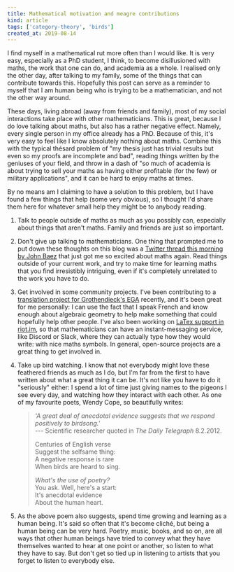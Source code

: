 ```yaml
---
title: Mathematical motivation and meagre contributions
kind: article
tags: ['category-theory', 'birds']
created_at: 2019-08-14
---
```


I find myself in a mathematical rut more often than I would like. It is very easy, especially as a PhD student, I think, to become disillusioned with maths, the work that one can do, and academia as a whole. I realised only the other day, after talking to my family, some of the things that can contribute towards this. Hopefully this post can serve as a reminder to myself that I am human being who is trying to be a mathematician, and not the other way around.

<!-- more -->

These days, living abroad (away from friends and family), most of my social interactions take place with other mathematicians. This is great, because I do love talking about maths, but also has a rather negative effect. Namely, every single person in my office already has a PhD. Because of this, it's very easy to feel like I know absolutely nothing about maths. Combine this with the typical thésard problem of "my thesis just has trivial results but even so my proofs are incomplete and bad", reading things written by the geniuses of your field, and throw in a dash of "so much of academia is about trying to sell your maths as having either profitable (for the few) or military applications", and it can be hard to enjoy maths at times.

By no means am I claiming to have a solution to this problem, but I have found a few things that help (some very obvious), so I thought I'd share them here for whatever small help they might be to anybody reading.

1. Talk to people outside of maths as much as you possibly can, especially about things that aren't maths. Family and friends are just so important.
2. Don't give up talking to mathematicians. One thing that prompted me to put down these thoughts on this blog was a [Twitter thread this morning by John Baez](https://twitter.com/johncarlosbaez/status/1161454391901085696) that just got me so excited about maths again. Read things outside of your current work, and try to make time for learning maths that you find irresistibly intriguing, even if it's completely unrelated to the work you have to do.
3. Get involved in some community projects. I've been contributing to a [translation project for Grothendieck's EGA](https://github.com/ryankeleti/ega) recently, and it's been great for me personally: I can use the fact that I speak French and know enough about algebraic geometry to help make something that could hopefully help other people. I've also been working on [LaTex support in riot.im](https://github.com/matrix-org/matrix-react-sdk/pull/3251), so that mathematicians can have an instant-messaging service, like Discord or Slack, where they can actually type how they would write: with nice maths symbols. In general, open-source projects are a great thing to get involved in.
4. Take up bird watching. I know that not everybody might love these feathered friends as much as I do, but I'm far from the first to have written about what a great thing it can be. It's not like you have to do it "seriously" either: I spend a lot of time just giving names to the pigeons I see every day, and watching how they interact with each other. As one of my favourite poets, Wendy Cope, so beautifully writes:

    > _'A great deal of anecdotal evidence suggests that we respond positively to birdsong.'_<br>
    > --- Scientific researcher quoted in _The Daily Telegraph_ 8.2.2012.
    > 
    > Centuries of English verse<br>
    > Suggest the selfsame thing:<br>
    > A negative response is rare<br>
    > When birds are heard to sing.<br>
    >
    > _What's the use of poetry?_<br>
    > You ask. Well, here's a start:<br>
    > It's anecdotal evidence<br>
    > About the human heart.<br>

5. As the above poem also suggests, spend time growing and learning as a human being. It's said so often that it's become cliché, but being a human being can be very hard. Poetry, music, books, and so on, are all ways that other human beings have tried to convey what they have themselves wanted to hear at one point or another, so listen to what they have to say. But don't get so tied up in listening to artists that you forget to listen to everybody else.

